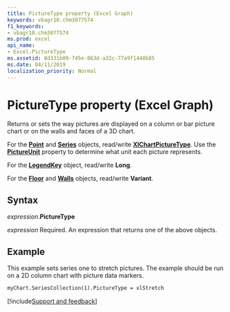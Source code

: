 ```yaml
---
title: PictureType property (Excel Graph)
keywords: vbagr10.chm3077574
f1_keywords:
- vbagr10.chm3077574
ms.prod: excel
api_name:
- Excel.PictureType
ms.assetid: 8d331b09-745e-863d-a32c-77a9f1448b85
ms.date: 04/11/2019
localization_priority: Normal
---
```



# PictureType property (Excel Graph)

Returns or sets the way pictures are displayed on a column or bar picture chart or on the walls and faces of a 3D chart. 

For the **[Point](excel.point-graph-object.md)** and **[Series](excel.series-graph-object.md)** objects, read/write **[XlChartPictureType](excel.xlchartpicturetype.md)**. Use the **[PictureUnit](Excel.PictureUnit.md)** property to determine what unit each picture represents.

For the **[LegendKey](excel.legendkey-graph-object.md)** object, read/write **Long**. 

For the **[Floor](excel.floor-graph-object.md)** and **[Walls](excel.walls-graph-object.md)** objects, read/write **Variant**.

## Syntax

_expression_.**PictureType**

_expression_ Required. An expression that returns one of the above objects.

## Example

This example sets series one to stretch pictures. The example should be run on a 2D column chart with picture data markers.

```vb
myChart.SeriesCollection(1).PictureType = xlStretch
```

[!include[Support and feedback](~/includes/feedback-boilerplate.md)]